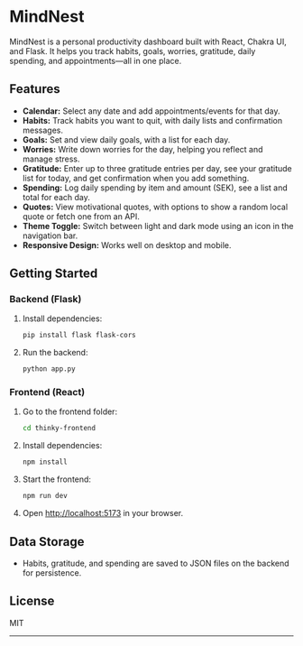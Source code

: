 # MindNest

MindNest is a personal productivity dashboard built with React, Chakra UI, and Flask. It helps you track habits, goals, worries, gratitude, daily spending, and appointments—all in one place.

## Features

- **Calendar:** Select any date and add appointments/events for that day.
- **Habits:** Track habits you want to quit, with daily lists and confirmation messages.
- **Goals:** Set and view daily goals, with a list for each day.
- **Worries:** Write down worries for the day, helping you reflect and manage stress.
- **Gratitude:** Enter up to three gratitude entries per day, see your gratitude list for today, and get confirmation when you add something.
- **Spending:** Log daily spending by item and amount (SEK), see a list and total for each day.
- **Quotes:** View motivational quotes, with options to show a random local quote or fetch one from an API.
- **Theme Toggle:** Switch between light and dark mode using an icon in the navigation bar.
- **Responsive Design:** Works well on desktop and mobile.

## Getting Started

### Backend (Flask)
1. Install dependencies:
    ```bash
    pip install flask flask-cors
    ```
2. Run the backend:
    ```bash
    python app.py
    ```

### Frontend (React)
1. Go to the frontend folder:
    ```bash
    cd thinky-frontend
    ```
2. Install dependencies:
    ```bash
    npm install
    ```
3. Start the frontend:
    ```bash
    npm run dev
    ```
4. Open [http://localhost:5173](http://localhost:5173) in your browser.

## Data Storage

- Habits, gratitude, and spending are saved to JSON files on the backend for persistence.

## License

MIT

---